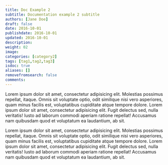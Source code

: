 ```yaml
---
title: Doc Example 2
subtitle: Documentation example 2 subtitle
authors: [Jane Doe]
draft: false
date: 2016-10-01
publishdate: 2016-10-01
updated: 2016-10-01
description:
weight: 02
image:
categories: [category2]
tags: [tag1,tag2,tag3]
isdoc: true
aliases: []
removefromsearch: false
comments:
---
```


Lorem ipsum dolor sit amet, consectetur adipisicing elit. Molestias possimus repellat, itaque. Omnis sit voluptate optio, odit similique nisi vero asperiores, quam minus facilis est, voluptatibus cupiditate atque tempore dolore. Lorem ipsum dolor sit amet, consectetur adipisicing elit. Fugit delectus sed, nulla veritatis! Iusto ad laborum commodi aperiam ratione repellat! Accusamus nam quibusdam quod et voluptatum ea laudantium, ab sit.

Lorem ipsum dolor sit amet, consectetur adipisicing elit. Molestias possimus repellat, itaque. Omnis sit voluptate optio, odit similique nisi vero asperiores, quam minus facilis est, voluptatibus cupiditate atque tempore dolore. Lorem ipsum dolor sit amet, consectetur adipisicing elit. Fugit delectus sed, nulla veritatis! Iusto ad laborum commodi aperiam ratione repellat! Accusamus nam quibusdam quod et voluptatum ea laudantium, ab sit.